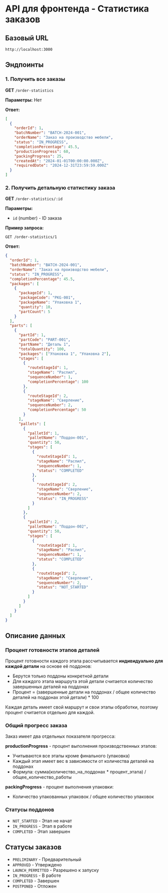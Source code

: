# API для фронтенда - Статистика заказов

## Базовый URL
```
http://localhost:3000
```

## Эндпоинты

### 1. Получить все заказы
**GET** `/order-statistics`

**Параметры:** Нет

**Ответ:**
```json
[
  {
    "orderId": 1,
    "batchNumber": "BATCH-2024-001",
    "orderName": "Заказ на производство мебели",
    "status": "IN_PROGRESS",
    "completionPercentage": 45.5,
    "productionProgress": 60,
    "packingProgress": 25,
    "createdAt": "2024-01-01T00:00:00.000Z",
    "requiredDate": "2024-12-31T23:59:59.000Z"
  }
]
```

### 2. Получить детальную статистику заказа
**GET** `/order-statistics/:id`

**Параметры:**
- `id` (number) - ID заказа

**Пример запроса:**
```
GET /order-statistics/1
```

**Ответ:**
```json
{
  "orderId": 1,
  "batchNumber": "BATCH-2024-001",
  "orderName": "Заказ на производство мебели",
  "status": "IN_PROGRESS",
  "completionPercentage": 45.5,
  "packages": [
    {
      "packageId": 1,
      "packageCode": "PKG-001",
      "packageName": "Упаковка 1",
      "quantity": 10,
      "partCount": 5
    }
  ],
  "parts": [ 
    {
      "partId": 1,
      "partCode": "PART-001",
      "partName": "Деталь 1",
      "totalQuantity": 100,
      "packages": ["Упаковка 1", "Упаковка 2"],
      "stages": [
        {
          "routeStageId": 1,
          "stageName": "Распил",
          "sequenceNumber": 1,
          "completionPercentage": 100
        },
        {
          "routeStageId": 2,
          "stageName": "Сверление",
          "sequenceNumber": 2,
          "completionPercentage": 50
        }
      ],
      "pallets": [
        {
          "palletId": 1,
          "palletName": "Поддон-001",
          "quantity": 50,
          "stages": [
            {
              "routeStageId": 1,
              "stageName": "Распил",
              "sequenceNumber": 1,
              "status": "COMPLETED"
            },
            {
              "routeStageId": 2,
              "stageName": "Сверление",
              "sequenceNumber": 2,
              "status": "IN_PROGRESS"
            }
          ]
        },
        {
          "palletId": 2,
          "palletName": "Поддон-002",
          "quantity": 50,
          "stages": [
            {
              "routeStageId": 1,
              "stageName": "Распил",
              "sequenceNumber": 1,
              "status": "COMPLETED"
            },
            {
              "routeStageId": 2,
              "stageName": "Сверление",
              "sequenceNumber": 2,
              "status": "NOT_STARTED"
            }
          ]
        }
      ]
    }
  ]
}
```

## Описание данных

### Процент готовности этапов деталей
Процент готовности каждого этапа рассчитывается **индивидуально для каждой детали** на основе её поддонов:
- Берутся только поддоны конкретной детали
- Для каждого этапа маршрута этой детали считается количество завершенных деталей на поддонах
- Процент = (завершенные детали на поддонах / общее количество деталей на поддонах этой детали) * 100

Каждая деталь имеет свой маршрут и свои этапы обработки, поэтому процент считается отдельно для каждой.

### Общий прогресс заказа
Заказ имеет два отдельных показателя прогресса:

**productionProgress** - процент выполнения производственных этапов:
- Учитываются все этапы кроме финального (упаковка)
- Каждый этап имеет вес в зависимости от количества деталей на поддонах
- Формула: сумма(количество_на_поддонах * процент_этапа) / общее_количество_работы

**packingProgress** - процент выполнения упаковки:
- Количество упакованных упаковок / общее количество упаковок

### Статусы поддонов
- `NOT_STARTED` - Этап не начат
- `IN_PROGRESS` - Этап в работе
- `COMPLETED` - Этап завершен

## Статусы заказов
- `PRELIMINARY` - Предварительный
- `APPROVED` - Утверждено
- `LAUNCH_PERMITTED` - Разрешено к запуску
- `IN_PROGRESS` - В работе
- `COMPLETED` - Завершен
- `POSTPONED` - Отложен